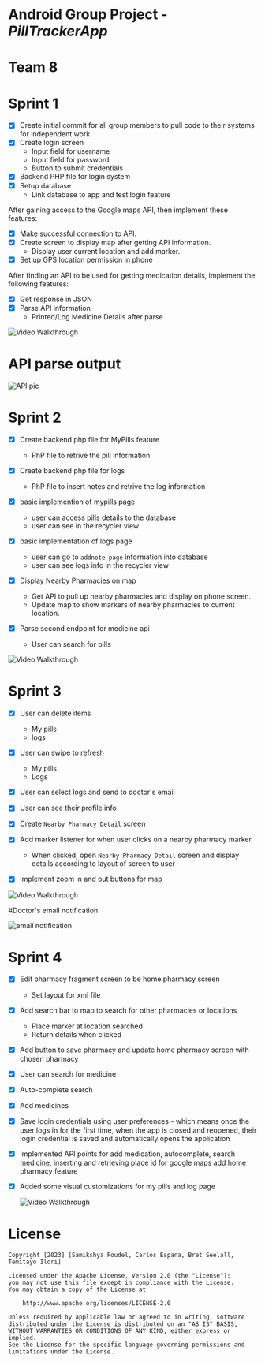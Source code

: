 # Android Group Project  - *PillTrackerApp*
# Team 8
# Sprint 1
- [x] Create initial commit for all group members to pull code to their systems for independent work.
- [x] Create login screen
     * Input field for username
     * Input field for password
     * Button to submit credentials
- [x] Backend PHP file for login system
- [x] Setup database
     * Link database to app and test login feature
     
After gaining access to the Google maps API, then implement these features:
- [x] Make successful connection to API.
- [x] Create screen to display map after getting API information.
     * Display user current location and add marker.
- [x] Set up GPS location permission in phone

After finding an API to be used for getting medication details, implement the following features:
- [x] Get response in JSON
- [x] Parse API information
     * Printed/Log Medicine Details after parse
     
 
 <img src='walkthrough_pillTracker_spring1.gif' title='Video Walkthrough' width='' alt='Video Walkthrough' />
 
 # API parse output
 <img src='pill_tracker.png' title='API' width='' alt='API pic' />
 
 # Sprint 2
 
 - [x] Create backend php file for MyPills feature
     * PhP file to retrive  the pill information
- [x] Create backend php file for logs
     * PhP file to insert notes and retrive  the log information
 - [x] basic implemention of mypills page
     * user can access pills details to the database
     * user can see in the recycler view
     
 - [x] basic implementation of logs page
     * user can go to `addnote page` information into database
     * user can see logs info in the recycler view
     
 - [x] Display Nearby Pharmacies on map
     * Get API to pull up nearby pharmacies and display on phone screen.
     * Update map to show markers of nearby pharmacies to current location.
     
 - [x] Parse second endpoint for medicine api    
     * User can search for pills
  
    
  <img src='walkthrough_pillTracker_sprint_2.gif' title='Video Walkthrough' width='' alt='Video Walkthrough' />

 
  # Sprint 3
  
  - [x] User can delete items
     * My pills 
     * logs
  - [x] User can swipe to refresh
     * My pills
     * Logs
 - [x] User can select logs and send to doctor's email
 - [x] User can see their profile info
 - [x] Create `Nearby Pharmacy Detail` screen
 - [x] Add marker listener for when user clicks on a nearby pharmacy marker
     * When clicked, open `Nearby Pharmacy Detail` screen and display details according to layout of screen to user
 - [x] Implement zoom in and out buttons for map
 
 
  <img src='walkthrough_pillTracker_sprint3.gif' title='Video Walkthrough' width='' alt='Video Walkthrough' />
  
 #Doctor's email notification
 
 <img src='email_notification.png' title='API' width='' alt='email notification' />
 
  # Sprint 4
  
- [x] Edit pharmacy fragment screen to be home pharmacy screen
     * Set layout for xml file
- [x] Add search bar to map to search for other pharmacies or locations
     * Place marker at location searched
     * Return details when clicked
- [x] Add button to save pharmacy and update home pharmacy screen with chosen pharmacy
- [x] User can search for medicine
- [x] Auto-complete search
- [x] Add medicines
- [x] Save login credentials using user preferences - which means once the user logs in  for the first time, when the app is closed and reopened, their login credential is saved and automatically opens the application
- [x] Implemented API points for add medication, autocomplete, search medicine, inserting and retrieving place id for google maps add home pharmacy feature
- [x] Added some visual customizations for my pills and log page
  
  
  <img src='walkthrough_pillTracker_sprint4.gif' title='Video Walkthrough' width='' alt='Video Walkthrough' />
  
  
 # License
    Copyright [2023] [Samikshya Poudel, Carlos Espana, Bret Seelall, Temitayo Ilori]

    Licensed under the Apache License, Version 2.0 (the "License");
    you may not use this file except in compliance with the License.
    You may obtain a copy of the License at

        http://www.apache.org/licenses/LICENSE-2.0

    Unless required by applicable law or agreed to in writing, software
    distributed under the License is distributed on an "AS IS" BASIS,
    WITHOUT WARRANTIES OR CONDITIONS OF ANY KIND, either express or implied.
    See the License for the specific language governing permissions and
    limitations under the License.
